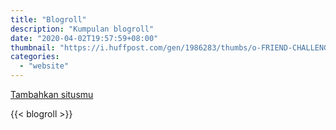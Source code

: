 ```yaml
---
title: "Blogroll"
description: "Kumpulan blogroll"
date: "2020-04-02T19:57:59+08:00"
thumbnail: "https://i.huffpost.com/gen/1986283/thumbs/o-FRIEND-CHALLENGE-570.jpg?1"
categories:
  - "website"
---
```


[Tambahkan situsmu](https://github.com/mzaini30/blogzen/blob/master/data/blogroll.yml)

{{< blogroll >}} 